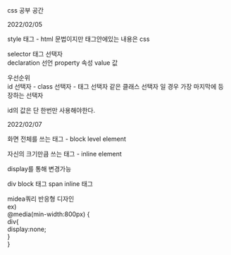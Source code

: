 css 공부 공간


2022/02/05

style 태그 - html 문법이지만 태그안에있는 내용은 css

selector 태그 선택자  
declaration 선언
property 속성
value 값

우선순위  
id 선택자 - class 선택자 - 태그 선택자
같은 클래스 선택자 일 경우 가장 마지막에 등장하는 선택자

id의 값은 단 한번만 사용해야한다.

2022/02/07

화면 전체를 쓰는 태그 - block level element

자신의 크기만큼 쓰는 태그 - inline element

display를 통해 변경가능

div block 태그
span inline 태그

midea쿼리 반응형 디자인  
ex)  
@media(min-width:800px) {  
    div{  
        display:none;  
    }  
}  